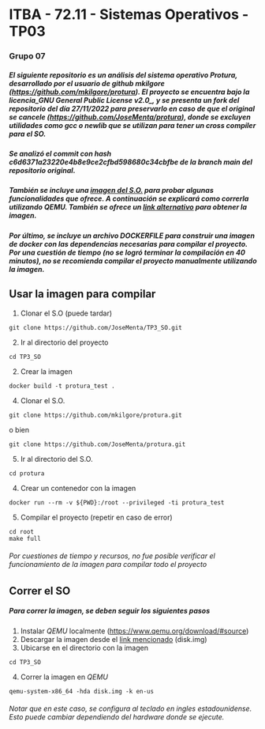# ITBA - 72.11 - Sistemas Operativos - TP03
### Grupo 07

##### El siguiente repositorio es un análisis del sistema operativo _Protura_, desarrollado por el usuario de github _mkilgore_ (https://github.com/mkilgore/protura). El proyecto se encuentra bajo la licencia_GNU General Public License v2.0_, y se presenta un fork del repositorio del día 27/11/2022 para preservarlo en caso de que el original se cancele (https://github.com/JoseMenta/protura), donde se excluyen utilidades como gcc o newlib que se utilizan para tener un cross compiler para el SO.
##### Se analizó el commit con hash c6d6371a23220e4b8e9ce2cfbd598680c34cbfbe de la branch _main_ del repositorio original.

##### También se incluye una [imagen del S.O.](https://github.com/mkilgore/protura/releases/tag/v0.9.1) para probar algunas funcionalidades que ofrece. A continuación se explicará como correrla utilizando _QEMU_. También se ofrece un [link alternativo](https://drive.google.com/drive/folders/116crwsfv_ZmLp64NzDg9n7Ybc_JJPS68) para obtener la imagen. 
##### Por último, se incluye un archivo _DOCKERFILE_ para construir una imagen de docker con las dependencias necesarias para compilar el proyecto. Por una cuestión de tiempo (no se logró terminar la compilación en 40 minutos), no se recomienda compilar el proyecto manualmente utilizando la imagen.
## Usar la imagen para compilar 
1. Clonar el S.O (puede tardar)
```
git clone https://github.com/JoseMenta/TP3_SO.git
```
2. Ir al directorio del proyecto
```
cd TP3_SO
```
2. Crear la imagen
```
docker build -t protura_test .
```
4. Clonar el S.O.
```
git clone https://github.com/mkilgore/protura.git
```
o bien
```
git clone https://github.com/JoseMenta/protura.git
```
5. Ir al directorio del S.O. 
```
cd protura
```
4. Crear un contenedor con la imagen 
```
docker run --rm -v ${PWD}:/root --privileged -ti protura_test
```
5. Compilar el proyecto (repetir en caso de error)
```
cd root 
make full
```
###### Por cuestiones de tiempo y recursos, no fue posible verificar el funcionamiento de la imagen para compilar todo el proyecto
## Correr el SO
##### Para correr la imagen, se deben seguir los siguientes pasos
1. Instalar _QEMU_ localmente (https://www.qemu.org/download/#source)
2. Descargar la imagen desde el [link mencionado](https://github.com/mkilgore/protura/releases/tag/v0.9.1) (disk.img)
3. Ubicarse en el directorio con la imagen
```
cd TP3_SO
```
4. Correr la imagen en _QEMU_ 
```
qemu-system-x86_64 -hda disk.img -k en-us
```
###### Notar que en este caso, se configura al teclado en ingles estadounidense. Esto puede cambiar dependiendo del hardware donde se ejecute. 
